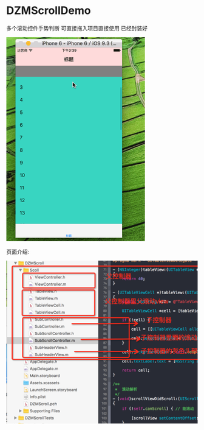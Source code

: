 # DZMScrollDemo
多个滚动控件手势判断 可直接拖入项目直接使用 已经封装好 

![CarouselView in action](Untitled.gif)

页面介绍:

![CarouselView in action](icon.png)